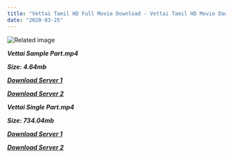 ```yaml
---
title: "Vettai Tamil HD Full Movie Download - Vettai Tamil HD Movie Download"
date: "2020-03-25"
---
```


![Related image](https://cdn.cinematerial.com/p/500x/amijoqsf/vettai-indian-movie-poster.jpg)

**_Vettai Sample Part.mp4_**

**_Size: 4.64mb_**

**_[Download Server 1](http://s6.uptofiles.net//files/Tamil{8713b6b5f6e59cdcf244c33a3a7a492372c7347c9d869ddefa7d70dd3612d3d9}20HD{8713b6b5f6e59cdcf244c33a3a7a492372c7347c9d869ddefa7d70dd3612d3d9}20Mobile{8713b6b5f6e59cdcf244c33a3a7a492372c7347c9d869ddefa7d70dd3612d3d9}20Movies/Vettai{8713b6b5f6e59cdcf244c33a3a7a492372c7347c9d869ddefa7d70dd3612d3d9}20(2012)/Mp4{8713b6b5f6e59cdcf244c33a3a7a492372c7347c9d869ddefa7d70dd3612d3d9}20HD{8713b6b5f6e59cdcf244c33a3a7a492372c7347c9d869ddefa7d70dd3612d3d9}20(640x360)/Vettai{8713b6b5f6e59cdcf244c33a3a7a492372c7347c9d869ddefa7d70dd3612d3d9}20(2012){8713b6b5f6e59cdcf244c33a3a7a492372c7347c9d869ddefa7d70dd3612d3d9}20Sample{8713b6b5f6e59cdcf244c33a3a7a492372c7347c9d869ddefa7d70dd3612d3d9}20(640x360).mp4)_**

**_[Download Server 2](http://s6.uptofiles.net//files/Tamil{8713b6b5f6e59cdcf244c33a3a7a492372c7347c9d869ddefa7d70dd3612d3d9}20HD{8713b6b5f6e59cdcf244c33a3a7a492372c7347c9d869ddefa7d70dd3612d3d9}20Mobile{8713b6b5f6e59cdcf244c33a3a7a492372c7347c9d869ddefa7d70dd3612d3d9}20Movies/Vettai{8713b6b5f6e59cdcf244c33a3a7a492372c7347c9d869ddefa7d70dd3612d3d9}20(2012)/Mp4{8713b6b5f6e59cdcf244c33a3a7a492372c7347c9d869ddefa7d70dd3612d3d9}20HD{8713b6b5f6e59cdcf244c33a3a7a492372c7347c9d869ddefa7d70dd3612d3d9}20(640x360)/Vettai{8713b6b5f6e59cdcf244c33a3a7a492372c7347c9d869ddefa7d70dd3612d3d9}20(2012){8713b6b5f6e59cdcf244c33a3a7a492372c7347c9d869ddefa7d70dd3612d3d9}20Sample{8713b6b5f6e59cdcf244c33a3a7a492372c7347c9d869ddefa7d70dd3612d3d9}20(640x360).mp4)_**

**_Vettai Single Part.mp4_**

**_Size: 734.04mb_**

**_[Download Server 1](http://s6.uptofiles.net//files/Tamil{8713b6b5f6e59cdcf244c33a3a7a492372c7347c9d869ddefa7d70dd3612d3d9}20HD{8713b6b5f6e59cdcf244c33a3a7a492372c7347c9d869ddefa7d70dd3612d3d9}20Mobile{8713b6b5f6e59cdcf244c33a3a7a492372c7347c9d869ddefa7d70dd3612d3d9}20Movies/Vettai{8713b6b5f6e59cdcf244c33a3a7a492372c7347c9d869ddefa7d70dd3612d3d9}20(2012)/Mp4{8713b6b5f6e59cdcf244c33a3a7a492372c7347c9d869ddefa7d70dd3612d3d9}20HD{8713b6b5f6e59cdcf244c33a3a7a492372c7347c9d869ddefa7d70dd3612d3d9}20(640x360)/Vettai{8713b6b5f6e59cdcf244c33a3a7a492372c7347c9d869ddefa7d70dd3612d3d9}20(2012){8713b6b5f6e59cdcf244c33a3a7a492372c7347c9d869ddefa7d70dd3612d3d9}20Single{8713b6b5f6e59cdcf244c33a3a7a492372c7347c9d869ddefa7d70dd3612d3d9}20Part{8713b6b5f6e59cdcf244c33a3a7a492372c7347c9d869ddefa7d70dd3612d3d9}20(640x360).mp4)_**

**_[Download Server 2](http://s6.uptofiles.net//files/Tamil{8713b6b5f6e59cdcf244c33a3a7a492372c7347c9d869ddefa7d70dd3612d3d9}20HD{8713b6b5f6e59cdcf244c33a3a7a492372c7347c9d869ddefa7d70dd3612d3d9}20Mobile{8713b6b5f6e59cdcf244c33a3a7a492372c7347c9d869ddefa7d70dd3612d3d9}20Movies/Vettai{8713b6b5f6e59cdcf244c33a3a7a492372c7347c9d869ddefa7d70dd3612d3d9}20(2012)/Mp4{8713b6b5f6e59cdcf244c33a3a7a492372c7347c9d869ddefa7d70dd3612d3d9}20HD{8713b6b5f6e59cdcf244c33a3a7a492372c7347c9d869ddefa7d70dd3612d3d9}20(640x360)/Vettai{8713b6b5f6e59cdcf244c33a3a7a492372c7347c9d869ddefa7d70dd3612d3d9}20(2012){8713b6b5f6e59cdcf244c33a3a7a492372c7347c9d869ddefa7d70dd3612d3d9}20Single{8713b6b5f6e59cdcf244c33a3a7a492372c7347c9d869ddefa7d70dd3612d3d9}20Part{8713b6b5f6e59cdcf244c33a3a7a492372c7347c9d869ddefa7d70dd3612d3d9}20(640x360).mp4)_**
